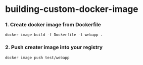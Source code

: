 # building-custom-docker-image
### 1. Create docker image from Dockerfile
```
docker image build -f Dockerfile -t webapp .
```
### 2. Push creater image into your registry
```
docker image push test/webapp
```
